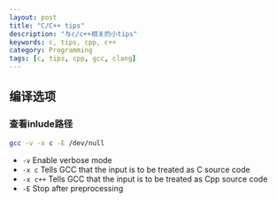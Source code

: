 ```yaml
---
layout: post
title: "C/C++ tips"
description: "与c/c++相关的小tips"
keywords: c, tips, cpp, c++
category: Programming
tags: [c, tips, cpp, gcc, clang]
---
```


## 编译选项

### 查看inlude路径

```sh
gcc -v -x c -E /dev/null
```

* `-v` 		Enable verbose mode
* `-x c` 	Tells GCC that the input is to be treated as C source code
* `-x c++` 	Tells GCC that the input is to be treated as Cpp source code
* `-E` 		Stop after preprocessing

